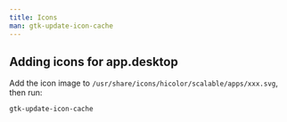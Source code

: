 ```yaml
---
title: Icons
man: gtk-update-icon-cache
---
```


## Adding icons for app.desktop

Add the icon image to `/usr/share/icons/hicolor/scalable/apps/xxx.svg`,
then run:

```shell
gtk-update-icon-cache
```
